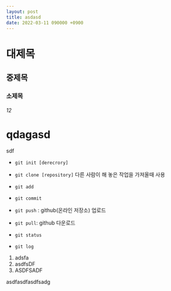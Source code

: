 ```yaml
---
layout: post
title: asdasd
date: 2022-03-11 090000 +0900
---
```


# 대제목
## 중제목
### 소제목
###### 12

# qdagasd

sdf
![]()
* `git init [derecrory]`
* `git clone [repository]` 다른 사람이 해 놓은 작업을 가져올때 사용


* `git add`
* `git commit`
* `git push` : github(온라인 저장소) 업로드
* `git pull`: github 다운로드

* `git status`
* `git log`

1. adsfa
2. asdfsDF
3. ASDFSADF

asdfasdfasdfsadg



